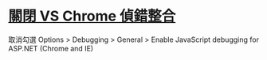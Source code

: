# [關閉 VS Chrome 偵錯整合](https://blog.darkthread.net/blog/disable-vs2017-chrome-debugging-integration)

取消勾選 Options > Debugging > General > Enable JavaScript debugging for ASP.NET (Chrome and IE)
